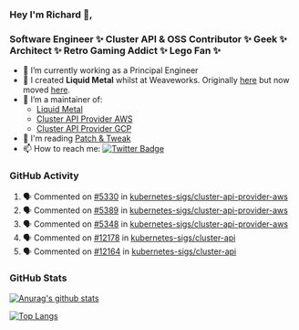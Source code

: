 ### Hey I'm Richard 👋, 

<h3 align="left">Software Engineer ✨ Cluster API & OSS Contributor ✨ Geek ✨ Architect ✨ Retro Gaming Addict ✨ Lego Fan ✨</h3>

- 🔭 I’m currently working as a Principal Engineer
- 📯 I created **Liquid Metal** whilst at Weaveworks. Originally [here](https://github.com/weaveworks-liquidmetal) but now moved [here](https://github.com/liquidmetal-dev).
- 👯 I’m a maintainer of:
  -  [Liquid Metal](https://github.com/liquidmetal-dev)
  -  [Cluster API Provider AWS](https://github.com/kubernetes-sigs/cluster-api-provider-aws)
  -  [Cluster API Provider GCP](https://github.com/kubernetes-sigs/cluster-api-provider-gcp)
- 💬 I'm reading [Patch & Tweak](https://bjooks.com/products/patch-tweak-exploring-modular-synthesis)
- 📫 How to reach me: [![Twitter Badge](https://img.shields.io/badge/-@fruit_case-00acee?style=flat&logo=Twitter&logoColor=white)](https://twitter.com/intent/follow?screen_name=fruit_case "Follow on Twitter")

### GitHub Activity 

<!--START_SECTION:activity-->
1. 🗣 Commented on [#5330](https://github.com/kubernetes-sigs/cluster-api-provider-aws/pull/5330#issuecomment-2867813937) in [kubernetes-sigs/cluster-api-provider-aws](https://github.com/kubernetes-sigs/cluster-api-provider-aws)
2. 🗣 Commented on [#5389](https://github.com/kubernetes-sigs/cluster-api-provider-aws/pull/5389#issuecomment-2867808224) in [kubernetes-sigs/cluster-api-provider-aws](https://github.com/kubernetes-sigs/cluster-api-provider-aws)
3. 🗣 Commented on [#5348](https://github.com/kubernetes-sigs/cluster-api-provider-aws/pull/5348#issuecomment-2867323740) in [kubernetes-sigs/cluster-api-provider-aws](https://github.com/kubernetes-sigs/cluster-api-provider-aws)
4. 🗣 Commented on [#12178](https://github.com/kubernetes-sigs/cluster-api/issues/12178#issuecomment-2866375300) in [kubernetes-sigs/cluster-api](https://github.com/kubernetes-sigs/cluster-api)
5. 🗣 Commented on [#12164](https://github.com/kubernetes-sigs/cluster-api/pull/12164#issuecomment-2866369597) in [kubernetes-sigs/cluster-api](https://github.com/kubernetes-sigs/cluster-api)
<!--END_SECTION:activity-->

### GitHub Stats

[![Anurag's github stats](https://github-readme-stats.vercel.app/api?username=richardcase&count_private=true&show_icons=true)](https://github.com/anuraghazra/github-readme-stats)

[![Top Langs](https://github-readme-stats.vercel.app/api/top-langs/?username=richardcase&hide=html&layout=compact)](https://github.com/anuraghazra/github-readme-stats)
